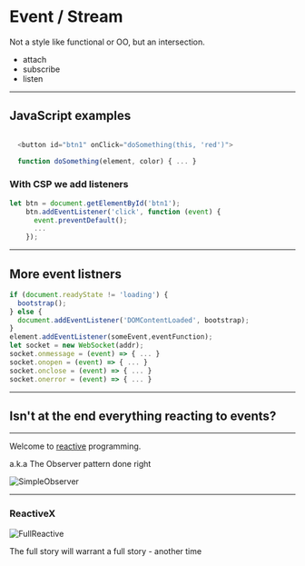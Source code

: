# Event / Stream

Not a style like functional or OO, but an intersection.

- attach
- subscribe
- listen

---

## JavaScript examples

```js

  <button id="btn1" onClick="doSomething(this, 'red')">

  function doSomething(element, color) { ... }
```

### With CSP we add listeners

```js
let btn = document.getElementById('btn1');
    btn.addEventListener('click', function (event) {
      event.preventDefault();
      ...
    });

```

---

## More event listners

```js
if (document.readyState != 'loading') {
  bootstrap();
} else {
  document.addEventListener('DOMContentLoaded', bootstrap);
}
element.addEventListener(someEvent,eventFunction);
let socket = new WebSocket(addr);
socket.onmessage = (event) => { ... }
socket.onopen = (event) => { ... }
socket.onclose = (event) => { ... }
socket.onerror = (event) => { ... }
```

---

## Isn't at the end everything reacting to events?

---

Welcome to [reactive](https://reactivex.io) programming.

a.k.a The Observer pattern done right

![SimpleObserver](img/simpleObserver.png)

---

### ReactiveX

![FullReactive](img/fullReactive.png)

The full story will warrant a full story - another time
